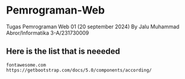 # Pemrograman-Web 
Tugas Pemrograman Web 01 (20 september 2024)
By Jalu Muhammad Abror/Informatika 3-A/231730009

## Here is the list  that is neeeded
```
fontawesome.com
https://getbootstrap.com/docs/5.0/components/according/

```
